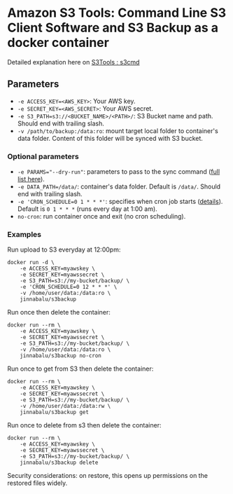 # Amazon S3 Tools: Command Line S3 Client Software and S3 Backup as a docker container

 Detailed explanation here on [S3Tools : s3cmd](http://s3tools.org/usage) 

## Parameters

* `-e ACCESS_KEY=<AWS_KEY>`: Your AWS key.
* `-e SECRET_KEY=<AWS_SECRET>`: Your AWS secret.
* `-e S3_PATH=s3://<BUCKET_NAME>/<PATH>/`: S3 Bucket name and path. Should end with trailing slash.
* `-v /path/to/backup:/data:ro`: mount target local folder to container's data folder. Content of this folder will be synced with S3 bucket.

### Optional parameters

* `-e PARAMS="--dry-run"`: parameters to pass to the sync command ([full list here](http://s3tools.org/usage)).
* `-e DATA_PATH=/data/`: container's data folder. Default is `/data/`. Should end with trailing slash.
* `-e 'CRON_SCHEDULE=0 1 * * *'`: specifies when cron job starts ([details](http://en.wikipedia.org/wiki/Cron)). Default is `0 1 * * *` (runs every day at 1:00 am).
* `no-cron`: run container once and exit (no cron scheduling).

### Examples

Run upload to S3 everyday at 12:00pm:

    docker run -d \
        -e ACCESS_KEY=myawskey \
        -e SECRET_KEY=myawssecret \
        -e S3_PATH=s3://my-bucket/backup/ \
        -e 'CRON_SCHEDULE=0 12 * * *' \
        -v /home/user/data:/data:ro \
        jinnabalu/s3backup

Run once then delete the container:

    docker run --rm \
        -e ACCESS_KEY=myawskey \
        -e SECRET_KEY=myawssecret \
        -e S3_PATH=s3://my-bucket/backup/ \
        -v /home/user/data:/data:ro \
        jinnabalu/s3backup no-cron

Run once to get from S3 then delete the container:

    docker run --rm \
        -e ACCESS_KEY=myawskey \
        -e SECRET_KEY=myawssecret \
        -e S3_PATH=s3://my-bucket/backup/ \
        -v /home/user/data:/data:rw \
        jinnabalu/s3backup get

Run once to delete from s3 then delete the container:

    docker run --rm \
        -e ACCESS_KEY=myawskey \
        -e SECRET_KEY=myawssecret \
        -e S3_PATH=s3://my-bucket/backup/ \
        jinnabalu/s3backup delete

Security considerations: on restore, this opens up permissions on the restored files widely.
